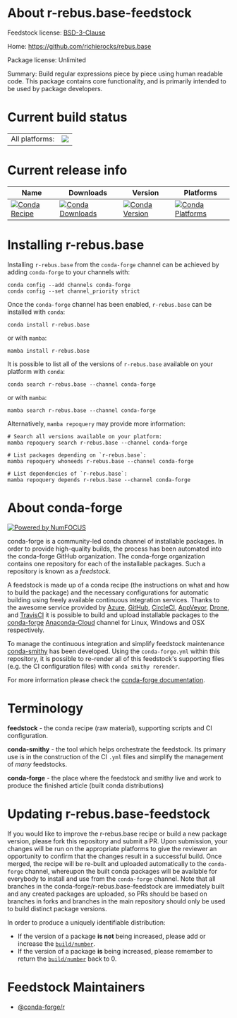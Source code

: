 About r-rebus.base-feedstock
============================

Feedstock license: [BSD-3-Clause](https://github.com/conda-forge/r-rebus.base-feedstock/blob/main/LICENSE.txt)

Home: https://github.com/richierocks/rebus.base

Package license: Unlimited

Summary: Build regular expressions piece by piece using human readable code. This package contains core functionality, and is primarily intended to be used by package developers.

Current build status
====================


<table><tr><td>All platforms:</td>
    <td>
      <a href="https://dev.azure.com/conda-forge/feedstock-builds/_build/latest?definitionId=2366&branchName=main">
        <img src="https://dev.azure.com/conda-forge/feedstock-builds/_apis/build/status/r-rebus.base-feedstock?branchName=main">
      </a>
    </td>
  </tr>
</table>

Current release info
====================

| Name | Downloads | Version | Platforms |
| --- | --- | --- | --- |
| [![Conda Recipe](https://img.shields.io/badge/recipe-r--rebus.base-green.svg)](https://anaconda.org/conda-forge/r-rebus.base) | [![Conda Downloads](https://img.shields.io/conda/dn/conda-forge/r-rebus.base.svg)](https://anaconda.org/conda-forge/r-rebus.base) | [![Conda Version](https://img.shields.io/conda/vn/conda-forge/r-rebus.base.svg)](https://anaconda.org/conda-forge/r-rebus.base) | [![Conda Platforms](https://img.shields.io/conda/pn/conda-forge/r-rebus.base.svg)](https://anaconda.org/conda-forge/r-rebus.base) |

Installing r-rebus.base
=======================

Installing `r-rebus.base` from the `conda-forge` channel can be achieved by adding `conda-forge` to your channels with:

```
conda config --add channels conda-forge
conda config --set channel_priority strict
```

Once the `conda-forge` channel has been enabled, `r-rebus.base` can be installed with `conda`:

```
conda install r-rebus.base
```

or with `mamba`:

```
mamba install r-rebus.base
```

It is possible to list all of the versions of `r-rebus.base` available on your platform with `conda`:

```
conda search r-rebus.base --channel conda-forge
```

or with `mamba`:

```
mamba search r-rebus.base --channel conda-forge
```

Alternatively, `mamba repoquery` may provide more information:

```
# Search all versions available on your platform:
mamba repoquery search r-rebus.base --channel conda-forge

# List packages depending on `r-rebus.base`:
mamba repoquery whoneeds r-rebus.base --channel conda-forge

# List dependencies of `r-rebus.base`:
mamba repoquery depends r-rebus.base --channel conda-forge
```


About conda-forge
=================

[![Powered by
NumFOCUS](https://img.shields.io/badge/powered%20by-NumFOCUS-orange.svg?style=flat&colorA=E1523D&colorB=007D8A)](https://numfocus.org)

conda-forge is a community-led conda channel of installable packages.
In order to provide high-quality builds, the process has been automated into the
conda-forge GitHub organization. The conda-forge organization contains one repository
for each of the installable packages. Such a repository is known as a *feedstock*.

A feedstock is made up of a conda recipe (the instructions on what and how to build
the package) and the necessary configurations for automatic building using freely
available continuous integration services. Thanks to the awesome service provided by
[Azure](https://azure.microsoft.com/en-us/services/devops/), [GitHub](https://github.com/),
[CircleCI](https://circleci.com/), [AppVeyor](https://www.appveyor.com/),
[Drone](https://cloud.drone.io/welcome), and [TravisCI](https://travis-ci.com/)
it is possible to build and upload installable packages to the
[conda-forge](https://anaconda.org/conda-forge) [Anaconda-Cloud](https://anaconda.org/)
channel for Linux, Windows and OSX respectively.

To manage the continuous integration and simplify feedstock maintenance
[conda-smithy](https://github.com/conda-forge/conda-smithy) has been developed.
Using the ``conda-forge.yml`` within this repository, it is possible to re-render all of
this feedstock's supporting files (e.g. the CI configuration files) with ``conda smithy rerender``.

For more information please check the [conda-forge documentation](https://conda-forge.org/docs/).

Terminology
===========

**feedstock** - the conda recipe (raw material), supporting scripts and CI configuration.

**conda-smithy** - the tool which helps orchestrate the feedstock.
                   Its primary use is in the construction of the CI ``.yml`` files
                   and simplify the management of *many* feedstocks.

**conda-forge** - the place where the feedstock and smithy live and work to
                  produce the finished article (built conda distributions)


Updating r-rebus.base-feedstock
===============================

If you would like to improve the r-rebus.base recipe or build a new
package version, please fork this repository and submit a PR. Upon submission,
your changes will be run on the appropriate platforms to give the reviewer an
opportunity to confirm that the changes result in a successful build. Once
merged, the recipe will be re-built and uploaded automatically to the
`conda-forge` channel, whereupon the built conda packages will be available for
everybody to install and use from the `conda-forge` channel.
Note that all branches in the conda-forge/r-rebus.base-feedstock are
immediately built and any created packages are uploaded, so PRs should be based
on branches in forks and branches in the main repository should only be used to
build distinct package versions.

In order to produce a uniquely identifiable distribution:
 * If the version of a package **is not** being increased, please add or increase
   the [``build/number``](https://docs.conda.io/projects/conda-build/en/latest/resources/define-metadata.html#build-number-and-string).
 * If the version of a package **is** being increased, please remember to return
   the [``build/number``](https://docs.conda.io/projects/conda-build/en/latest/resources/define-metadata.html#build-number-and-string)
   back to 0.

Feedstock Maintainers
=====================

* [@conda-forge/r](https://github.com/conda-forge/r/)


<!-- dummy commit to enable rerendering -->


